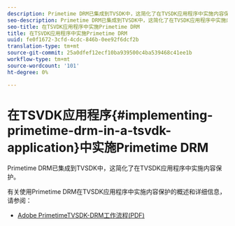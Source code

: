 ```yaml
---
description: Primetime DRM已集成到TVSDK中，这简化了在TVSDK应用程序中实施内容保护。
seo-description: Primetime DRM已集成到TVSDK中，这简化了在TVSDK应用程序中实施内容保护。
seo-title: 在TSVDK应用程序中实施Primetime DRM
title: 在TSVDK应用程序中实施Primetime DRM
uuid: fe0f1672-3cfd-4cdc-846b-0ee92f6dcf2b
translation-type: tm+mt
source-git-commit: 25a0dfef12ecf10ba939500c4ba539468c41ee1b
workflow-type: tm+mt
source-wordcount: '101'
ht-degree: 0%

---
```



# 在TSVDK应用程序{#implementing-primetime-drm-in-a-tsvdk-application}中实施Primetime DRM

Primetime DRM已集成到TVSDK中，这简化了在TVSDK应用程序中实施内容保护。

有关使用Primetime DRM在TVSDK应用程序中实施内容保护的概述和详细信息，请参阅：

* [Adobe PrimetimeTVSDK-DRM工作流程(PDF)](https://helpx.adobe.com/content/dam/help/en/primetime/drm/drm_tvsdk_drm_workflow.pdf)